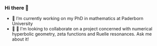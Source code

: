 ### Hi there 👋

<!--
**PhilippSchuette/PhilippSchuette** is a ✨ _special_ ✨ repository because its `README.md` (this file) appears on your GitHub profile.

Here are some ideas to get you started:

- 🔭 I’m currently working on ...
- 🌱 I’m currently learning ...
- 👯 I’m looking to collaborate on ...
- 🤔 I’m looking for help with ...
- 💬 Ask me about ...
- 📫 How to reach me: ...
- 😄 Pronouns: ...
- ⚡ Fun fact: ...
-->

- 🔭 I’m currently working on my PhD in mathematics at Paderborn University
- 🤔 👯 I'm looking to collaborate on a project concerned with numerical hyperbolic geometry, zeta functions and Ruelle resonances. Ask me about it!

